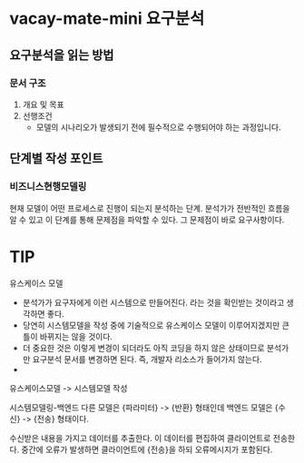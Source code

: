 # vacay-mate-mini 요구분석

## 요구분석을 읽는 방법

### 문서 구조
1. 개요 및 목표
2. 선행조건
   - 모델의 시나리오가 발생되기 전에 필수적으로 수행되어야 하는 과정입니다. 


## 단계별 작성 포인트

### 비즈니스현행모델링
현재 모델이 어떤 프로세스로 진행이 되는지 분석하는 단계. 
분석가가 전반적인 흐름을 알 수 있고 이 단계를 통해 문제점을 파악할 수 있다. 그 문제점이 바로 요구사항이다.




# TIP
유스케이스 모델
- 분석가가 요구자에게 이런 시스템으로 만들어진다. 라는 것을 확인받는 것이라고 생각하면 좋다.
- 당연히 시스템모델을 작성 중에 기술적으로 유스케이스 모델이 이루어지겠지만 큰 틀이 바뀌지는 않을 것이다.
- 더 중요한 것은 이렇게 변경이 되더라도 아직 코딩을 하지 않은 상태이므로 분석가만 요구분석 문서를 변경하면 된다. 즉, 개발자 리소스가 들어가지 않는다.
- 

유스케이스모델 -> 시스템모델 작성



시스템모델링-백엔드
다른 모델은 {파라미터} -> {반환} 형태인데 백엔드 모델은 {수신} -> {전송} 형태이다.

수신받은 내용을 가지고 데이터를 추출한다. 이 데이터를 편집하여 클라이언트로 전송한다.
중간에 오류가 발생하면 클라이언트에 {전송}을 하되 오류메시지가 포함된다.

